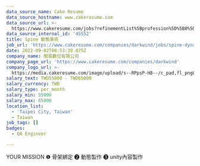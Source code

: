 ```yaml
---
data_source_name: Cake Resume
data_source_hostname: www.cakeresume.com
data_source_url: >-
  https://www.cakeresume.com/jobs?refinementList%5Bprofession%5D%5B0%5D=engineering_qa-engineer&refinementList%5Bsalary_type%5D=per_month&refinementList%5Bsalary_currency%5D=TWD&range%5Bsalary_range%5D%5Bmax%5D=600000
data_source_internal_id: '45552'
title: Spine 動態美術
job_url: 'https://www.cakeresume.com/companies/darkwind/jobs/spine-dynamic-art'
date: 2022-09-02T06:53:39.875Z
company_name: 闇風數位有限公司
company_page_url: 'https://www.cakeresume.com/companies/darkwind'
company_logo_url: >-
  https://media.cakeresume.com/image/upload/s--RPpsP-H8--/c_pad,fl_png8,h_200,w_200/v1662635032/ezzm9oc5spln6yjjwrij.png
salary_text: TWD55000 - TWD65000
salary_currency: TWD
salary_type: per_month
salary_min: 55000
salary_max: 65000
location_list:
  - 'Taipei City, Taiwan'
  - Taiwan
job_tags: []
badges:
  - QA Engineer

---
```


YOUR MISSION ❶ 骨架綁定 ➋ 動態製作 ❸ unity內容製作